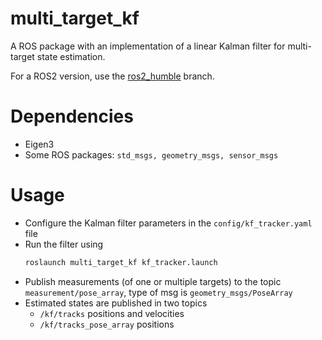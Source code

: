 # multi_target_kf
A ROS package with an implementation of a linear Kalman filter for multi-target state estimation.

For a ROS2 version, use the [ros2_humble](https://github.com/mzahana/multi_target_kf/tree/ros2_humble) branch.

# Dependencies
* Eigen3
* Some ROS packages:  `std_msgs, geometry_msgs, sensor_msgs`

# Usage
* Configure the Kalman filter parameters in the `config/kf_tracker.yaml` file
* Run the filter using
  ```bash
  roslaunch multi_target_kf kf_tracker.launch 
  ```
* Publish measurements (of one or multiple targets) to the topic `measurement/pose_array`, type of msg is `geometry_msgs/PoseArray`
* Estimated states are published in two topics
  * `/kf/tracks` positions and velocities
  * `/kf/tracks_pose_array` positions
